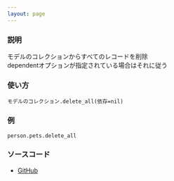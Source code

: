 ```yaml
---
layout: page
---
```


### 説明

モデルのコレクションからすべてのレコードを削除  
dependentオプションが指定されている場合はそれに従う

### 使い方

    モデルのコレクション.delete_all(依存=nil)

### 例

    person.pets.delete_all

### ソースコード

- [GitHub](https://github.com/rails/rails/blob/984c3ef2775781d47efa9f541ce570daa2434a80/activerecord/lib/active_record/associations/collection_proxy.rb#L472)
